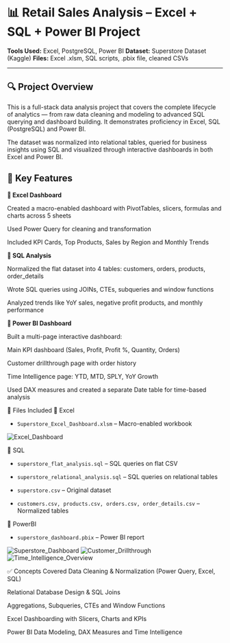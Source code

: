 # 📊 Retail Sales Analysis – Excel + SQL + Power BI Project
**Tools Used:** Excel, PostgreSQL, Power BI
**Dataset:** Superstore Dataset (Kaggle)
**Files:** Excel .xlsm, SQL scripts, .pbix file, cleaned CSVs

---

## 🔍 Project Overview
This is a full-stack data analysis project that covers the complete lifecycle of analytics — from raw data cleaning and modeling to advanced SQL querying and dashboard building. It demonstrates proficiency in Excel, SQL (PostgreSQL) and Power BI.

The dataset was normalized into relational tables, queried for business insights using SQL and visualized through interactive dashboards in both Excel and Power BI.

## 🧠 Key Features
**🔹 Excel Dashboard**

Created a macro-enabled dashboard with PivotTables, slicers, formulas and charts across 5 sheets

Used Power Query for cleaning and transformation

Included KPI Cards, Top Products, Sales by Region and Monthly Trends

**🔹 SQL Analysis**

Normalized the flat dataset into 4 tables: customers, orders, products, order_details

Wrote SQL queries using JOINs, CTEs, subqueries and window functions

Analyzed trends like YoY sales, negative profit products, and monthly performance

**🔹 Power BI Dashboard**

Built a multi-page interactive dashboard:

Main KPI dashboard (Sales, Profit, Profit %, Quantity, Orders)

Customer drillthrough page with order history

Time Intelligence page: YTD, MTD, SPLY, YoY Growth

Used DAX measures and created a separate Date table for time-based analysis

📁 Files Included
📂 Excel
- `Superstore_Excel_Dashboard.xlsm` – Macro-enabled workbook

![Excel_Dashboard](./Excel_Dashboard.png)

📂 SQL
- `superstore_flat_analysis.sql` – SQL queries on flat CSV

- `superstore_relational_analysis.sql` – SQL queries on relational tables

- `superstore.csv` – Original dataset

- `customers.csv, products.csv, orders.csv, order_details.csv` – Normalized tables

📂 PowerBI
- `superstore_dashboard.pbix` – Power BI report

![Superstore_Dashboard](./PowerBI_Main_Dashboard.png)
![Customer_Drillthrough](./Customer_Drillthrough.png)
![Time_Intelligence_Overview](./Time_Intelligence_Overview.png)

✅ Concepts Covered
Data Cleaning & Normalization (Power Query, Excel, SQL)

Relational Database Design & SQL Joins

Aggregations, Subqueries, CTEs and Window Functions

Excel Dashboarding with Slicers, Charts and KPIs

Power BI Data Modeling, DAX Measures and Time Intelligence
